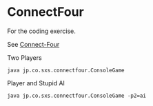 # ConnectFour

For the coding exercise.

See [Connect-Four](https://en.wikipedia.org/wiki/Connect_Four)

Two Players

	java jp.co.sxs.connectfour.ConsoleGame

Player and Stupid AI
	
	java jp.co.sxs.connectfour.ConsoleGame -p2=ai

